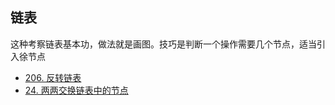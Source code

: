 
## 链表

这种考察链表基本功，做法就是画图。技巧是判断一个操作需要几个节点，适当引入徐节点
- [206. 反转链表](https://leetcode-cn.com/problems/reverse-linked-list/)
- [24. 两两交换链表中的节点](https://leetcode-cn.com/problems/swap-nodes-in-pairs/)